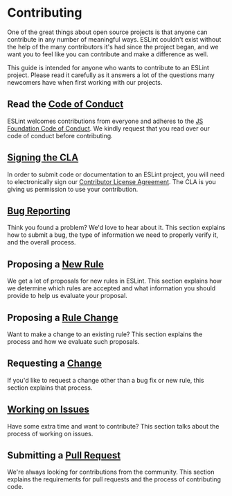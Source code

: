 # Contributing

One of the great things about open source projects is that anyone can contribute in any number of meaningful ways. ESLint couldn't exist without the help of the many contributors it's had since the project began, and we want you to feel like you can contribute and make a difference as well.

This guide is intended for anyone who wants to contribute to an ESLint project. Please read it carefully as it answers a lot of the questions many newcomers have when first working with our projects.

## Read the [Code of Conduct](https://js.foundation/community/code-of-conduct)

ESLint welcomes contributions from everyone and adheres to the [JS Foundation Code of Conduct](https://js.foundation/community/code-of-conduct). We kindly request that you read over our code of conduct before contributing.

## [Signing the CLA](https://contribute.jquery.org/cla)

In order to submit code or documentation to an ESLint project, you will need to electronically sign our [Contributor License Agreement](https://cla.js.foundation/eslint/eslint). The CLA is you giving us permission to use your contribution.

## [Bug Reporting](reporting-bugs)

Think you found a problem? We'd love to hear about it. This section explains how to submit a bug, the type of information we need to properly verify it, and the overall process.

## Proposing a [New Rule](new-rules)

We get a lot of proposals for new rules in ESLint. This section explains how we determine which rules are accepted and what information you should provide to help us evaluate your proposal.

## Proposing a [Rule Change](rule-changes)

Want to make a change to an existing rule? This section explains the process and how we evaluate such proposals.

## Requesting a [Change](changes)

If you'd like to request a change other than a bug fix or new rule, this section explains that process.

## [Working on Issues](working-on-issues)

Have some extra time and want to contribute? This section talks about the process of working on issues.

## Submitting a [Pull Request](pull-requests)

We're always looking for contributions from the community. This section explains the requirements for pull requests and the process of contributing code.

